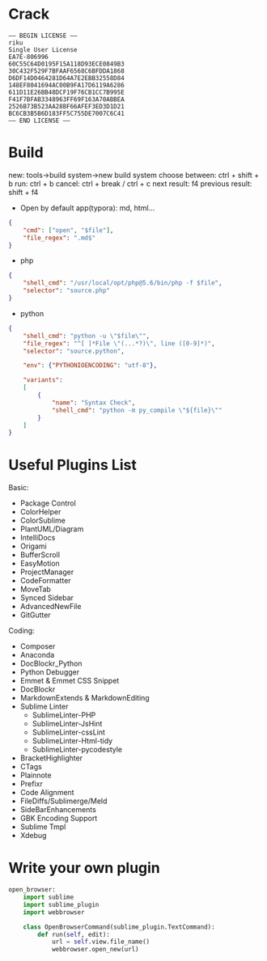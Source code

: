 # Crack

```
—– BEGIN LICENSE —–
riku
Single User License
EA7E-806996
60C55C64D0195F15A118D93ECE0849B3
30C432F529F7BFAAF6568C6BFDDA1868
D6DF14D0464281D64A7E2EBB32558D84
148EF8041694AC00B9FA17D6119A6286
611D11E26BB48DCF19F76CB1CC7B995E
F41F7BFAB3348963FF69F163A70ABBEA
2526B73B523AA28BF66AFEF3ED3D1D21
BC6CB3B5B6D183FF5C755DE7007C6C41
—— END LICENSE ——
```


# Build

new: tools->build system->new build system
choose between: ctrl + shift + b
run: ctrl + b
cancel: ctrl + break / ctrl + c
next result: f4
previous result: shift + f4

- Open by default app(typora): md, html...

```json
{
    "cmd": ["open", "$file"],
    "file_regex": ".md$"
}
```

- php

```json
{
    "shell_cmd": "/usr/local/opt/php@5.6/bin/php -f $file",
    "selector": "source.php"
}
```

- python

```json
{
    "shell_cmd": "python -u \"$file\"",
    "file_regex": "^[ ]*File \"(...*?)\", line ([0-9]*)",
    "selector": "source.python",

    "env": {"PYTHONIOENCODING": "utf-8"},

    "variants":
    [
        {
            "name": "Syntax Check",
            "shell_cmd": "python -m py_compile \"${file}\""
        }
    ]
}
```


# Useful Plugins List

Basic:

- Package Control
- ColorHelper
- ColorSublime
- PlantUML/Diagram
- IntelliDocs
- Origami
- BufferScroll
- EasyMotion
- ProjectManager
- CodeFormatter
- MoveTab
- Synced Sidebar
- AdvancedNewFile
- GitGutter


Coding:

- Composer
- Anaconda
- DocBlockr_Python
- Python Debugger
- Emmet & Emmet CSS Snippet
- DocBlockr
- MarkdownExtends & MarkdownEditing
- Sublime Linter
    + SublimeLinter-PHP
    + SublimeLinter-JsHint
    + SublimeLinter-cssLint
    + SublimeLinter-Html-tidy
    + SublimeLinter-pycodestyle
- BracketHighlighter
- CTags
- Plainnote
- Prefixr
- Code Alignment
- FileDiffs/Sublimerge/Meld
- SideBarEnhancements
- GBK Encoding Support
- Sublime Tmpl
- Xdebug

# Write your own plugin

```python
open_browser:
    import sublime
    import sublime_plugin
    import webbrowser

    class OpenBrowserCommand(sublime_plugin.TextCommand):
        def run(self, edit):
            url = self.view.file_name()
            webbrowser.open_new(url)
```

